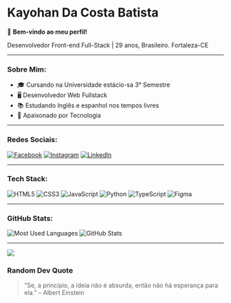 # Kayohan Da Costa Batista

👋 **Bem-vindo ao meu perfil!**

Desenvolvedor Front-end Full-Stack | 29 anos, Brasileiro. 
Fortaleza-CE

---

### Sobre Mim:
- 🎓 Cursando na Universidade estácio-sa 3° Semestre
- 🖥️ Desenvolvedor Web Fullstack 
- 📚 Estudando Inglês e espanhol nos tempos livres
- 🚀 Apaixonado por Tecnologia 

---

### Redes Sociais:
[![Facebook](https://img.shields.io/badge/Facebook-%231877F2.svg?&style=for-the-badge&logo=facebook&logoColor=white)](https://www.facebook.com/kayohan.costa/)
[![Instagram](https://img.shields.io/badge/Instagram-%23E4405F.svg?&style=for-the-badge&logo=instagram&logoColor=white)](https://www.instagram.com/kayohancosta_/)
[![LinkedIn](https://img.shields.io/badge/LinkedIn-%230077B5.svg?&style=for-the-badge&logo=linkedin&logoColor=white)](https://www.linkedin.com/in/kayoha-costa-1b2a38173/)

---

### Tech Stack:
![HTML5](https://img.shields.io/badge/-HTML5-333333?style=flat&logo=HTML5)
![CSS3](https://img.shields.io/badge/-CSS3-333333?style=flat&logo=CSS3)
![JavaScript](https://img.shields.io/badge/-JavaScript-333333?style=flat&logo=javascript)
![Python](https://img.shields.io/badge/-Python-333333?style=flat&logo=python)
![TypeScript](https://img.shields.io/badge/-TypeScript-333333?style=flat&logo=typescript)
![Figma](https://img.shields.io/badge/-Figma-333333?style=flat&logo=figma)

---

### GitHub Stats:
![Most Used Languages](https://github-readme-stats.vercel.app/api/top-langs/?username=KayohanCosta&layout=compact&theme=dark)
![GitHub Stats](https://github-readme-stats.vercel.app/api?username=KayohanCosta&show_icons=true&theme=dark)

---

[![](https://visitcount.itsvg.in/api?id=KayohanCosta&label=Profile%20Views&color=12&icon=5&pretty=true)](https://visitcount.itsvg.in)

### Random Dev Quote
> “Se, a princípio, a ideia não é absurda, então não há esperança para ela.” – Albert Einstein



